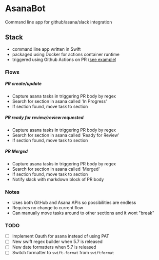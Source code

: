 # AsanaBot

Command line app for github/asana/slack integration

## Stack

- command line app written in Swift
- packaged using Docker for actions container runtime
- triggered using Github Actions on PR ([see example](./.github/workflows/move-tag.yml))

### Flows

##### PR create/update

- Capture asana tasks in triggering PR body by regex
- Search for section in asana called 'In Progress'
- If section found, move task to section

##### PR ready for review/review requested

- Capture asana tasks in triggering PR body by regex
- Search for section in asana called 'Ready for Review'
- If section found, move task to section

##### PR Merged

- Capture asana tasks in triggering PR body by regex
- Search for section in asana called 'Merged'
- If section found, move task to section
- Notify slack with markdown block of PR body

### Notes

- Uses both GitHub and Asana APIs so possibilities are endless
- Requires no change to current flow
- Can manually move tasks around to other sections and it wont "break"

### TODO

- [ ] Implement Oauth for asana instead of using PAT
- [ ] New swift regex builder when 5.7 is released
- [ ] New date formatters when 5.7 is released
- [ ] Switch formatter to `swift-format` from `swiftformat`
